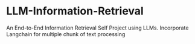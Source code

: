 # LLM-Information-Retrieval
An End-to-End Information Retrieval Self Project using LLMs. Incorporate Langchain for multiple chunk of text processing
